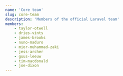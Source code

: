 ```yaml
---
name: 'Core team'
slug: core-team
description: 'Members of the official Laravel team'
members:
    - taylor-otwell
    - dries-vints
    - james-brooks
    - nuno-maduro
    - mior-muhammad-zaki
    - jess-archer
    - guus-leeuw
    - tim-macdonald
    - joe-dixon
---
```

